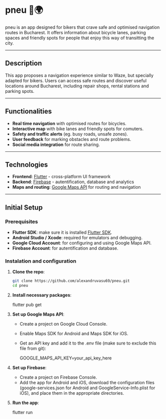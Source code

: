# pneu 🚴🌍

pneu is an app designed for bikers that crave safe and optimised navigation routes in Bucharest. It offers information about bicycle lanes, parking spaces and friendly spots for people that enjoy this way of transitting the city.

---

## Description

This app proposes a navigation experience similar to Waze, but specially adapted for bikers. Users can access safe routes and discover useful locations around Bucharest, including repair shops, rental stations and parking spots.

---

## Functionalities

- **Real time navigation** with optimised routes for bicycles.
- **Interactive map** with bike lanes and friendly spots for comuters.
- **Safety and traffic alerts** (eg. busy roads, unsafe zones).
- **User feedback** for marking obstacles and route problems.
- **Social media integration** for route sharing.

---

## Technologies

- **Frontend**: [Flutter](https://flutter.dev/) - cross-platform UI framework 
- **Backend**: [Firebase](https://firebase.google.com/) - autentification, database and analytics
- **Maps and routing**: [Google Maps API](https://cloud.google.com/maps-platform) for routing and navigation

---

## Initial Setup

### Prerequisites

- **Flutter SDK**: make sure it is installed [Flutter SDK](https://flutter.dev/docs/get-started/install).
- **Android Studio / Xcode**: required for emulators and debugging.
- **Google Cloud Account**: for configuring and using Google Maps API.
- **Firebase Account**: for autentification and database.

### Instalation and configuration

1. **Clone the repo**:

   ```bash
   git clone https://github.com/alexandruvasu69/pneu.git
   cd pneu

2. **Install necessary packages**:
   
   flutter pub get

3. **Set up Google Maps API**:

    - Create a project on Google Cloud Console.
    - Enable Maps SDK for Android and Maps SDK for iOS.
    - Get an API key and add it to the .env file (make sure to exclude this file from git):
        
        GOOGLE_MAPS_API_KEY=your_api_key_here

4. **Set up Firebase**:
    - Create a project on Firebase Console.
    - Add the app for Android and iOS, download the configuration files (google-services.json for Android and GoogleService-Info.plist for iOS), and place them in the appropriate directories.

5. **Run the app**:

    flutter run